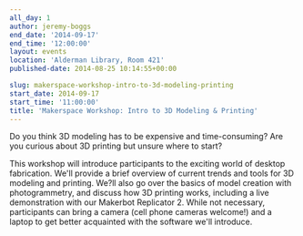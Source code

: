 ```yaml
---
all_day: 1
author: jeremy-boggs
end_date: '2014-09-17'
end_time: '12:00:00'
layout: events
location: 'Alderman Library, Room 421'
published-date: 2014-08-25 10:14:55+00:00

slug: makerspace-workshop-intro-to-3d-modeling-printing
start_date: 2014-09-17
start_time: '11:00:00'
title: 'Makerspace Workshop: Intro to 3D Modeling & Printing'
---
```


Do you think 3D modeling has to be expensive and time-consuming? Are you curious about 3D printing but unsure where to start?

This workshop will introduce participants to the exciting world of desktop fabrication. We'll provide a brief overview of current trends and tools for 3D modeling and printing. We?ll also go over the basics of model creation with photogrammetry, and discuss how 3D printing works, including a live demonstration with our Makerbot Replicator 2. While not necessary, participants can bring a camera (cell phone cameras welcome!) and a laptop to get better acquainted with the software we'll introduce.
